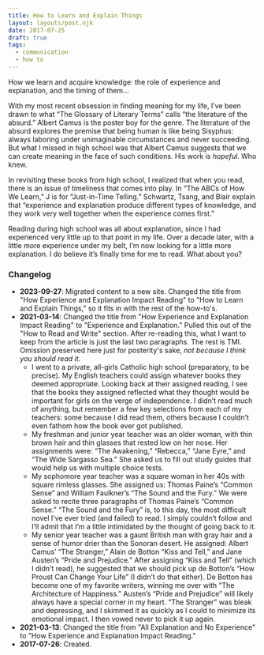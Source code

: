 ```yaml
---
title: How to Learn and Explain Things
layout: layouts/post.njk
date: 2017-07-25
draft: true
tags:
  - communication
  - how to
---
```

How we learn and acquire knowledge: the role of experience and explanation, and the timing of them...
<!-- excerpt -->

With my most recent obsession in finding meaning for my life, I’ve been drawn to what “The Glossary of Literary Terms” calls “the literature of the absurd.” Albert Camus is the poster boy for the genre. The literature of the absurd explores the premise that being human is like being Sisyphus: always laboring under unimaginable circumstances and never succeeding. But what I missed in high school was that Albert Camus suggests that we can create meaning in the face of such conditions. His work is *hopeful*. Who knew.

In revisiting these books from high school, I realized that when you read, there is an issue of timeliness that comes into play. In “The ABCs of How We Learn,” J is for “Just-in-Time Telling.” Schwartz, Tsang, and Blair explain that “experience and explanation produce different types of knowledge, and they work very well together when the experience comes first.”

Reading during high school was all about explanation, since I had experienced very little up to that point in my life. Over a decade later, with a little more experience under my belt, I’m now looking for a little more explanation. I do believe it’s finally time for me to read. What about you?

### Changelog
* **2023-09-27**: Migrated content to a new site. Changed the title from "How Experience and Explanation Impact Reading" to "How to Learn and Explain Things," so it fits in with the rest of the how-to's.
* **2021-03-14**: Changed the title from "How Experience and Explanation Impact Reading" to "Experience and Explanation." Pulled this out of the "How to Read and Write" section. After re-reading this, what I want to keep from the article is just the last two paragraphs. The rest is TMI. Omission preserved here just for posterity's sake, *not because I think you should read it*.
  - I went to a private, all-girls Catholic high school (preparatory, to be precise). My English teachers could assign whatever books they deemed appropriate. Looking back at their assigned reading, I see that the books they assigned reflected what they thought would be important for girls on the verge of independence. I didn’t read much of anything, but remember a few key selections from each of my teachers: some because I did read them, others because I couldn’t even fathom how the book ever got published.
  - My freshman and junior year teacher was an older woman, with thin brown hair and thin glasses that rested low on her nose. Her assignments were: “The Awakening,” “Rebecca,” “Jane Eyre,” and “The Wide Sargasso Sea.” She asked us to fill out study guides that would help us with multiple choice tests.
  - My sophomore year teacher was a square woman in her 40s with square rimless glasses. She assigned us: Thomas Paine’s “Common Sense” and William Faulkner’s “The Sound and the Fury.” We were asked to recite three paragraphs of Thomas Paine’s “Common Sense.” “The Sound and the Fury” is, to this day, the most difficult novel I’ve ever tried (and failed) to read. I simply couldn’t follow and I’ll admit that I’m a little intimidated by the thought of going back to it.
  - My senior year teacher was a gaunt British man with gray hair and a sense of humor drier than the Sonoran desert. He assigned: Albert Camus’ “The Stranger,” Alain de Botton “Kiss and Tell,” and Jane Austen’s “Pride and Prejudice.” After assigning “Kiss and Tell” (which I didn’t read), he suggested that we should pick up de Botton’s “How Proust Can Change Your Life” (I didn’t do that either). De Botton has become one of my favorite writers, winning me over with “The Architecture of Happiness.” Austen’s “Pride and Prejudice” will likely always have a special corner in my heart. “The Stranger” was bleak and depressing, and I skimmed it as quickly as I could to minimize its emotional impact. I then vowed never to pick it up again.
* **2021-03-13**: Changed the title from "All Explanation and No Experience" to "How Experience and Explanation Impact Reading."  
* **2017-07-26**: Created.